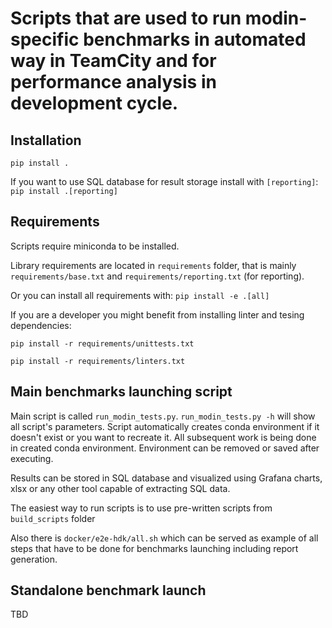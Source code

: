 # Scripts that are used to run modin-specific benchmarks in automated way in TeamCity and for performance analysis in development cycle.


## Installation

`pip install .`

If you want to use SQL database for result storage install with `[reporting]`:
`pip install .[reporting]`

## Requirements

Scripts require miniconda to be installed.

Library requirements are located in `requirements` folder, that is mainly `requirements/base.txt` and `requirements/reporting.txt` (for reporting).

Or you can install all requirements with: `pip install -e .[all]`

If you are a developer you might benefit from installing linter and tesing dependencies:

`pip install -r requirements/unittests.txt`

`pip install -r requirements/linters.txt`


## Main benchmarks launching script

Main script is called `run_modin_tests.py`. ```run_modin_tests.py -h``` will show all script's parameters. 
Script automatically creates conda environment if it doesn't exist or you want to recreate it.
All subsequent work is being done in created conda environment. Environment can be removed or saved after executing.

Results can be stored in SQL database and visualized using Grafana charts, xlsx or any other tool capable of extracting SQL data.

The easiest way to run scripts is to use pre-written scripts from `build_scripts` folder

Also there is `docker/e2e-hdk/all.sh` which can be served as example of all steps that have to be done for benchmarks launching including report generation.

## Standalone benchmark launch

TBD
